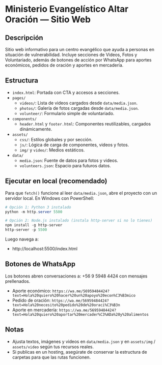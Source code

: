 # Ministerio Evangelístico Altar Oración — Sitio Web

## Descripción
Sitio web informativo para un centro evangélico que ayuda a personas en situación de vulnerabilidad. Incluye secciones de Videos, Fotos y Voluntariado, además de botones de acción por WhatsApp para aportes económicos, pedidos de oración y aportes en mercadería.

## Estructura
- `index.html`: Portada con CTA y accesos a secciones.
- `pages/`
  - `videos/`: Lista de videos cargados desde `data/media.json`.
  - `photos/`: Galería de fotos cargadas desde `data/media.json`.
  - `volunteer/`: Formulario simple de voluntariado.
- `components/`
  - `header.html` y `footer.html`: Componentes reutilizables, cargados dinámicamente.
- `assets/`
  - `css/`: Estilos globales y por sección.
  - `js/`: Lógica de carga de componentes, videos y fotos.
  - `img/` y `video/`: Medios estáticos.
- `data/`
  - `media.json`: Fuente de datos para fotos y videos.
  - `volunteers.json`: Espacio para futuros datos.

## Ejecutar en local (recomendado)
Para que `fetch()` funcione al leer `data/media.json`, abre el proyecto con un servidor local. En Windows con PowerShell:

```powershell
# Opción 1: Python 3 instalado
python -m http.server 5500

# Opción 2: Node.js instalado (instala http-server si no lo tienes)
npm install -g http-server
http-server -p 5500
```

Luego navega a:
- http://localhost:5500/index.html

## Botones de WhatsApp
Los botones abren conversaciones a: +56 9 5948 4424 con mensajes prellenados.
- Aporte económico: `https://wa.me/56959484424?text=Hola%20quiero%20hacer%20un%20apoyo%20econ%C3%B3mico`
- Pedido de oración: `https://wa.me/56959484424?text=Hola%20necesito%20pedido%20de%20oraci%C3%B3n`
- Aporte en mercadería: `https://wa.me/56959484424?text=Hola%20quiero%20aportar%20mercader%C3%ADa%20y%20alimentos`

## Notas
- Ajusta textos, imágenes y videos en `data/media.json` y en `assets/img` / `assets/video` según tus recursos reales.
- Si publicas en un hosting, asegúrate de conservar la estructura de carpetas para que las rutas funcionen.